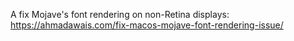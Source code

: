 A fix Mojave's font rendering on non-Retina displays:
https://ahmadawais.com/fix-macos-mojave-font-rendering-issue/